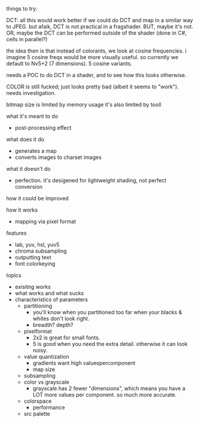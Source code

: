 ﻿things to try:

DCT:
  all this would work better if we could do DCT and map in a similar way to JPEG.
  but afaik, DCT is not practical in a fragshader. BUT, maybe it's not. OR, maybe
  the DCT can be performed outside of the shader (done in C#, cells in parallel?)

  the idea then is that instead of colorants, we look at cosine frequencies. i
  imagine 5 cosine freqs would be more visually useful. so currently we default to
  Nv5+2 (7 dimensions). 5 cosine variants.

  needs a POC to do DCT in a shader, and to see how this looks otherwise.

COLOR is still fucked; just looks pretty bad (albeit it seems to "work"). needs investigation.

bitmap size is limited by memory usage
it's also limited by tooll



what it's meant to do
- post-processing effect

what does it do
- generates a map
- converts images to charset images

what it doesn't do
- perfection. it's desigened for lightweight shading, not perfect conversion

how it could be improved

how it works
- mapping via pixel format

features
- lab, yuv, hsl, yuv5
- chroma subsampling
- outputting text
- font colorkeying

topics
- exisitng works
- what works and what sucks
- characteristics of parameters
  - partitioning
    - you'll know when you partitioned too far when your blacks & whites don't look right.
    - breadth? depth?
  - pixelformat
    - 2x2 is great for small fonts.
    - 5 is good when you need the extra detail. otherwise it can look noisy.
  - value quantization
    - gradients want high valuespercomponent
    - map size
  - subsampling
  - color vs grayscale
    - grayscale has 2 fewer "dimensions", which means you have a LOT more values per component. so much more accurate.
  - colorspace
    - performance
  - src palette
